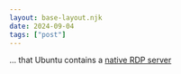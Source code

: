 ```yaml
---
layout: base-layout.njk
date: 2024-09-04
tags: ["post"]
---
```


... that Ubuntu contains a [native RDP server](https://www.howtogeek.com/429190/how-to-set-up-remote-desktop-on-ubuntu/)